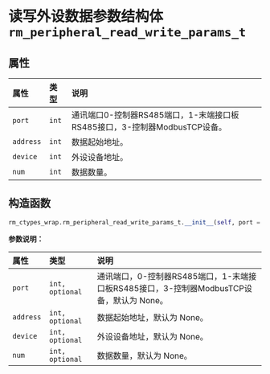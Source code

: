 # 读写外设数据参数结构体`rm_peripheral_read_write_params_t`

## 属性

|  属性  |  类型  |  说明  |
| :--- | :--- | :--- |
|  `port`  |  `int`  |  通讯端口0-控制器RS485端口，1-末端接口板RS485接口，3-控制器ModbusTCP设备。  |
|  `address`  |  `int`  |  数据起始地址。  |
|  `device`  |  `int`  |  外设设备地址。  |
|  `num`  |  `int`  |  数据数量。  |

## 构造函数

```Python
rm_ctypes_wrap.rm_peripheral_read_write_params_t.__init__(self, port = None, address = None, device = None, num = None)
```

**参数说明：**

|  属性  |  类型  |  说明  |
| :--- | :--- | :--- |
|  `port`  |  `int, optional`  |  通讯端口，0-控制器RS485端口，1-末端接口板RS485接口，3-控制器ModbusTCP设备，默认为 None。  |
|  `address`  |  `int, optional`  |  数据起始地址，默认为 None。  |
|  `device`  |  `int, optional`  |  外设设备地址，默认为 None。  |
|  `num`  |  `int, optional`  |  数据数量，默认为 None。  |
